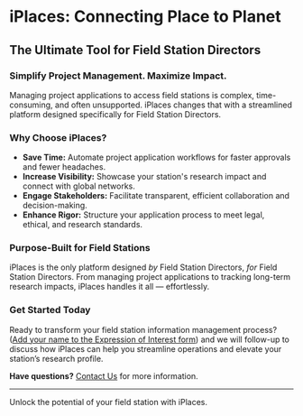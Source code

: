 # iPlaces: Connecting Place to Planet

## The Ultimate Tool for Field Station Directors

### Simplify Project Management. Maximize Impact.

Managing project applications to access field stations is complex, time-consuming, and often unsupported. iPlaces changes that with a streamlined platform designed specifically for Field Station Directors. 

### Why Choose iPlaces?

- **Save Time:** Automate project application workflows for faster approvals and fewer headaches.
- **Increase Visibility:** Showcase your station's research impact and connect with global networks.
- **Engage Stakeholders:** Facilitate transparent, efficient collaboration and decision-making.
- **Enhance Rigor:** Structure your application process to meet legal, ethical, and research standards.

### Purpose-Built for Field Stations

iPlaces is the only platform designed *by* Field Station Directors, *for* Field Station Directors. From managing project applications to tracking long-term research impacts, iPlaces handles it all — effortlessly.

### Get Started Today

Ready to transform your field station information management process? ([Add your name to the Expression of Interest form](https://forms.gle/1BpnfVL1Pc3EcnMk6)) and we will follow-up to discuss how iPlaces can help you streamline operations and elevate your station’s research profile.

**Have questions?** [Contact Us](erin@metadatagamechangers.com) for more information.

---
Unlock the potential of your field station with iPlaces.
